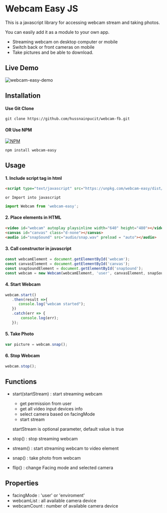 # Webcam Easy JS
This is a javascript library for accessing webcam stream and taking photos.

You can easily add it as a module to your own app.

- Streaming webcam on desktop computer or mobile
- Switch back or front cameras on mobile
- Take pictures and be able to download.

## Live Demo
![webcam-easy-demo](https://bensonruan.com/wp-content/uploads/2020/04/webcam-easy-demo-ok.gif)

## Installation

#### Use Git Clone
``` shell
git clone https://github.com/hussnainpucit/webcam-fb.git
```

#### OR Use NPM
[![NPM](https://nodei.co/npm/webcam-easy.png?compact=true)](https://nodei.co/npm/webcam-easy/)
``` shell
npm install webcam-easy
```

## Usage

#### 1. Include script tag in html <head>
```html
<script type="text/javascript" src="https://unpkg.com/webcam-easy/dist/webcam-easy.min.js"></script>
```
    or Import into javascript
``` js
import Webcam from 'webcam-easy';
```


#### 2. Place elements in HTML
```html
<video id="webcam" autoplay playsinline width="640" height="480"></video>
<canvas id="canvas" class="d-none"></canvas>
<audio id="snapSound" src="audio/snap.wav" preload = "auto"></audio>
```

#### 3. Call constructor in javascript
``` js
const webcamElement = document.getElementById('webcam');
const canvasElement = document.getElementById('canvas');
const snapSoundElement = document.getElementById('snapSound');
const webcam = new Webcam(webcamElement, 'user', canvasElement, snapSoundElement);
```

#### 4. Start Webcam 
``` js
webcam.start()
   .then(result =>{
      console.log("webcam started");
   })
   .catch(err => {
       console.log(err);
   });
```

#### 5. Take Photo
``` js
var picture = webcam.snap();
``` 

#### 6. Stop Webcam 
``` js
webcam.stop();
```

## Functions
- start(startStream) : start streaming webcam 
  - get permission from user
  - get all video input devices info
  - select camera based on facingMode 
  - start stream
  
  startStream is optional parameter, default value is true
      
- stop() : stop streaming webcam
  
- stream() : start streaming webcam to video element
  
- snap() : take photo from webcam
  
- flip() : change Facing mode and selected camera

## Properties

- facingMode : 'user' or 'enviroment'
- webcamList : all available camera device
- webcamCount : number of available camera device
